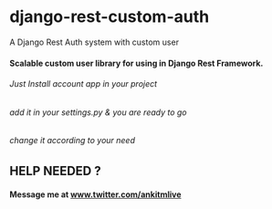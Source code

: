 # django-rest-custom-auth
A Django Rest Auth system with custom user 

#### Scalable custom user library for using in Django Rest Framework.

###### Just Install account app in your project
###### add it in your settings.py & you are ready to go
###### change it according to your need

## HELP NEEDED ?
#### Message me at www.twitter.com/ankitmlive
